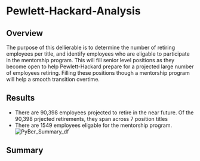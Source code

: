 # Pewlett-Hackard-Analysis

## Overview

The purpose of this dellierable is to determine the number of retiring employees per title, and identify employees who are eligable to participate in the mentorship program. This will fill senior level positions as they become open to help Pewlett-Hackard prepare for a projected large number of employees retiring. Filling these positions though a mentorship program will help a smooth transition overtime. 

## Results

- There are 90,398 employees projected to retire in the near future. Of the 90,398 prjected retirements, they span across 7 position titles
- There are 1549 employees eligable for the mentorship program.
![PyBer_Summary_df](/analysis/PyBer_Summary_df.PNG)


## Summary



